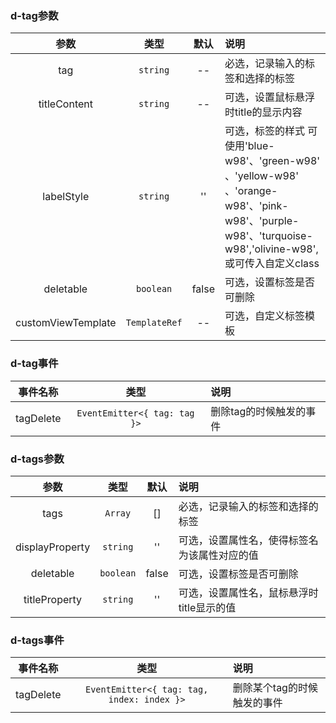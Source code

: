 
### d-tag参数
| 参数        | 类型          | 默认        |   说明                 |
| :---------: | :----------: | :---------: | :------------------------------------------|
| tag       | `string`       |      --    | 必选，记录输入的标签和选择的标签 |
| titleContent       | `string`        | --         | 可选，设置鼠标悬浮时title的显示内容 |
| labelStyle    | `string`       | ''      | 可选，标签的样式 可使用'blue-w98'、'green-w98' 、'yellow-w98' 、'orange-w98'、'pink-w98'、'purple-w98'、'turquoise-w98','olivine-w98',或可传入自定义class |
| deletable    | `boolean`       | false      | 可选，设置标签是否可删除 |
| customViewTemplate    | `TemplateRef`       | --      | 可选，自定义标签模板 |

### d-tag事件
| 事件名称        | 类型      |   说明                 |
| :---------: | :----------: | :-------------------------|
| tagDelete    | `EventEmitter<{ tag: tag }>`      | 删除tag的时候触发的事件 |

### d-tags参数
| 参数        | 类型          | 默认        |   说明                 |
| :---------: | :----------: | :---------: | :------------------------------------------|
| tags        | `Array`        | []          | 必选，记录输入的标签和选择的标签 |
| displayProperty    | `string`      | ''      | 可选，设置属性名，使得标签名为该属性对应的值 |
| deletable    | `boolean`       | false      | 可选，设置标签是否可删除 |
| titleProperty    | `string`       | ''      | 可选，设置属性名，鼠标悬浮时title显示的值 |

### d-tags事件
| 事件名称        | 类型      |   说明                 |
| :---------: | :----------: | :-------------------------|
| tagDelete    | `EventEmitter<{ tag: tag, index: index }>`      | 删除某个tag的时候触发的事件 |
